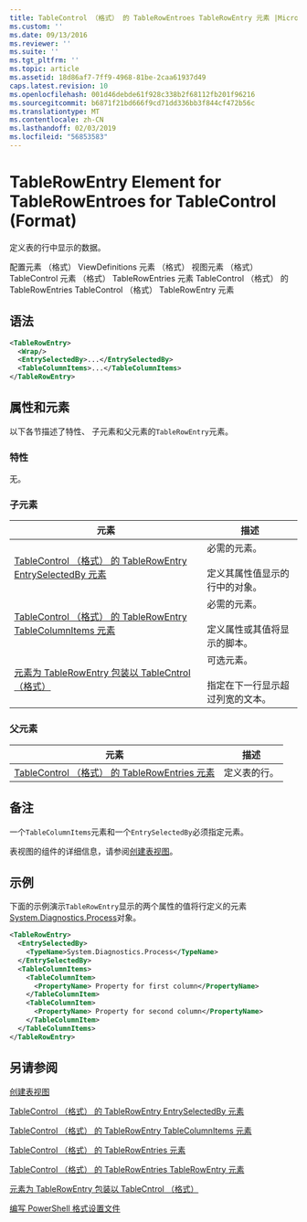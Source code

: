 ```yaml
---
title: TableControl （格式） 的 TableRowEntroes TableRowEntry 元素 |Microsoft Docs
ms.custom: ''
ms.date: 09/13/2016
ms.reviewer: ''
ms.suite: ''
ms.tgt_pltfrm: ''
ms.topic: article
ms.assetid: 18d86af7-7ff9-4968-81be-2caa61937d49
caps.latest.revision: 10
ms.openlocfilehash: 001d46debde61f928c338b2f68112fb201f96216
ms.sourcegitcommit: b6871f21bd666f9cd71dd336bb3f844cf472b56c
ms.translationtype: MT
ms.contentlocale: zh-CN
ms.lasthandoff: 02/03/2019
ms.locfileid: "56853583"
---
```

# <a name="tablerowentry-element-for-tablerowentroes-for-tablecontrol-format"></a>TableRowEntry Element for TableRowEntroes for TableControl (Format)

定义表的行中显示的数据。

配置元素 （格式） ViewDefinitions 元素 （格式） 视图元素 （格式） TableControl 元素 （格式） TableRowEntries 元素 TableControl （格式） 的 TableRowEntries TableControl （格式） TableRowEntry 元素

## <a name="syntax"></a>语法

```xml
<TableRowEntry>
  <Wrap/>
  <EntrySelectedBy>...</EntrySelectedBy>
  <TableColumnItems>...</TableColumnItems>
</TableRowEntry>
```

## <a name="attributes-and-elements"></a>属性和元素

以下各节描述了特性、 子元素和父元素的`TableRowEntry`元素。

### <a name="attributes"></a>特性

无。

### <a name="child-elements"></a>子元素

|元素|描述|
|-------------|-----------------|
|[TableControl （格式） 的 TableRowEntry EntrySelectedBy 元素](./entryselectedby-element-for-tablerowentry-for-tablecontrol-format.md)|必需的元素。<br /><br /> 定义其属性值显示的行中的对象。|
|[TableControl （格式） 的 TableRowEntry TableColumnItems 元素](./tablecolumnitems-element-for-tablerowentry-for-tablecontrol-format.md)|必需的元素。<br /><br /> 定义属性或其值将显示的脚本。|
|[元素为 TableRowEntry 包装以 TableCntrol （格式）](./wrap-element-for-tablerowentry-for-tablecontrl-format.md)|可选元素。<br /><br /> 指定在下一行显示超过列宽的文本。|

### <a name="parent-elements"></a>父元素

|元素|描述|
|-------------|-----------------|
|[TableControl （格式） 的 TableRowEntries 元素](./tablerowentries-element-for-tablecontrol-format.md)|定义表的行。|

## <a name="remarks"></a>备注

一个`TableColumnItems`元素和一个`EntrySelectedBy`必须指定元素。

表视图的组件的详细信息，请参阅[创建表视图](./creating-a-table-view.md)。

## <a name="example"></a>示例

下面的示例演示`TableRowEntry`显示的两个属性的值将行定义的元素[System.Diagnostics.Process](/dotnet/api/System.Diagnostics.Process)对象。

```xml
<TableRowEntry>
  <EntrySelectedBy>
    <TypeName>System.Diagnostics.Process</TypeName>
  </EntrySelectedBy>
  <TableColumnItems>
    <TableColumnItem>
      <PropertyName> Property for first column</PropertyName>
    </TableColumnItem>
    <TableColumnItem>
      <PropertyName> Property for second column</PropertyName>
    </TableColumnItem>
  </TableColumnItems>
</TableRowEntry>
```

## <a name="see-also"></a>另请参阅

[创建表视图](./creating-a-table-view.md)

[TableControl （格式） 的 TableRowEntry EntrySelectedBy 元素](./entryselectedby-element-for-tablerowentry-for-tablecontrol-format.md)

[TableControl （格式） 的 TableRowEntry TableColumnItems 元素](./tablecolumnitems-element-for-tablerowentry-for-tablecontrol-format.md)

[TableControl （格式） 的 TableRowEntries 元素](./tablerowentries-element-for-tablecontrol-format.md)

[TableControl （格式） 的 TableRowEntries TableRowEntry 元素](./tablerowentry-element-for-tablerowentroes-for-tablecontrol-format.md)

[元素为 TableRowEntry 包装以 TableCntrol （格式）](./wrap-element-for-tablerowentry-for-tablecontrl-format.md)

[编写 PowerShell 格式设置文件](./writing-a-powershell-formatting-file.md)
